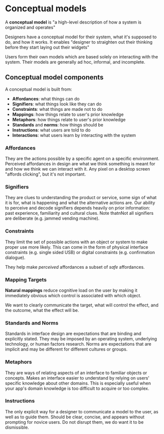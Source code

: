 # Conceptual models

A **conceptual model** is "a high-level description of how a system is organized and operates"

Designers have a conceptual model for their system, what it's supposed to do, and how it works. It enables "designer to straighten out their thinking before they start laying out their widgets"

Users form their own models which are based solely on interacting with the system. Their models are generally ad hoc, informal, and incomplete.

## Conceptual model components

A conceptual model is built from:

- **Affordances**: what things can do
- **Signifiers**: what things look like they can do
- **Constraints**: what things are made not to do
- **Mappings**: how things relate to user's prior knowledge
- **Metaphors**: how things relate to user's prior knowledge
- **Standards** and **norms**: how things should be
- **Instructions**: what users are told to do
- **Interactions**: what users learn by interacting with the system

### Affordances

They are the actions possible by a specific agent on a specific environment. Perceived affordances in design are what we think something is meant for and how we think we can interact with it. Any pixel on a desktop screen "affords clicking", but it's not important.

### Signifiers

They are clues to understanding the product or service, some sign of what it is for, what is happening and what the alternative actions are. Our ability to perceive and decode signifiers depends heavily on prior information: past experience, familiarity and cultural clues. Note thatnNot all signifiers are deliberate (e.g. jammed vending machine).

### Constraints

They limit the set of possible actions with an object or system to make proper use more likely. This can come in the form of physical interface constraints (e.g. single sided USB) or digital constraints (e.g. confirmation dialogue).

They help make *perceived* affordances a subset of *safe* affordances.

### Mapping Targets

**Natural mappings** reduce cognitive load on the user by making it immediately obvious which control is associated with which object.

We want to clearly communicate the target, what will control the effect, and the outcome, what the effect will be.

### Standards and Norms

Standards in interface design are expectations that are binding and explicitly stated. They may be imposed by an operating system, underlying technology, or human factors research. Norms are expectations that are implicit and may be different for different cultures or groups.

### Metaphors

They are ways of relating aspects of an interface to familiar objects or concepts. Makes an interface easier to understand by relying on users' specific knowledge about other domains. This is especially useful when your app's domain knowledge is too difficult to acquire or too complex.

### Instructions

The only explicit way for a designer to communicate a model to the user, as well as to guide them.
Should be clear, concise, and appears without prompting for novice users. Do not disrupt them, we do want it to be dismissible.
